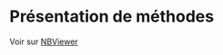 # Présentation de méthodes

Voir sur [NBViewer](https://nbviewer.org/github/Sciences-historiques-numeriques/histoire_numerique_methodes/)
